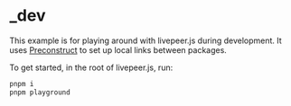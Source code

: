 # \_dev

This example is for playing around with livepeer.js during development. It uses [Preconstruct](https://github.com/preconstruct/preconstruct) to set up local links between packages.

To get started, in the root of livepeer.js, run:

```bash
pnpm i
pnpm playground
```
